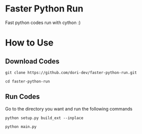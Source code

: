 # Faster Python Run

Fast python codes run with cython :)


#
# How to Use

## Download Codes

```
git clone https://github.com/dori-dev/faster-python-run.git
```
```
cd faster-python-run
```

## Run Codes

Go to the directory you want and run the following commands

```
python setup.py build_ext --inplace
```
```
python main.py
```
